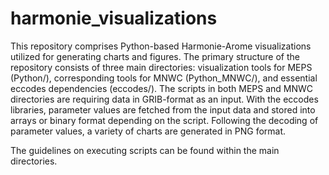 # harmonie_visualizations
This repository comprises Python-based Harmonie-Arome visualizations utilized for generating charts and figures. The primary structure of the repository consists of three main directories: visualization tools for MEPS (Python/), corresponding tools for MNWC (Python_MNWC/), and essential eccodes dependencies (eccodes/). The scripts in both MEPS and MNWC directories are requiring data in GRIB-format as an input. With the eccodes libraries, parameter values are fetched from the input data and stored into arrays or binary format depending on the script. Following the decoding of parameter values, a variety of charts are generated in PNG format.

The guidelines on executing scripts can be found within the main directories.
